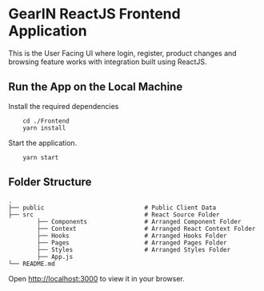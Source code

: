 # GearIN ReactJS Frontend Application

This is the User Facing UI where login, register, product changes and browsing feature works with integration built using ReactJS.

## Run the App on the Local Machine

 Install the required dependencies
```
    cd ./Frontend
    yarn install
```

Start the application.
```
    yarn start
```

## Folder Structure

```
.
├── public                            # Public Client Data  
├── src                               # React Source Folder
        ├── Components                # Arranged Component Folder 
        ├── Context                   # Arranged React Context Folder 
        ├── Hooks                     # Arranged Hooks Folder 
        ├── Pages                     # Arranged Pages Folder
        ├── Styles                    # Arranged Styles Folder
        ├── App.js                   
└── README.md
```

Open [http://localhost:3000](http://localhost:3000) to view it in your browser.